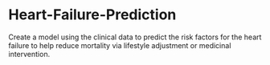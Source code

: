 # Heart-Failure-Prediction
Create a model using the clinical data to predict the risk factors for the  heart failure to help reduce mortality via lifestyle adjustment or medicinal intervention.
